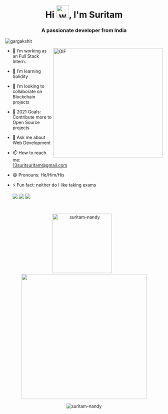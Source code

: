 <h1 align="center">Hi <img alt="wave" src="https://emojis.slackmojis.com/emojis/images/1588177020/8809/wave_hello.gif?1588177020" width="40px" />, I'm Suritam</h1>
<h3 align="center">A passionate developer from India</h3>
<p align="left"> <img src="https://komarev.com/ghpvc/?username=suritam-nandy" alt="gargakshit" /> </p>

<img align="right" height="350px" alt="GIF" src="https://api.daily.dev/devcards/4413821b0f22404c9a65b9723f160b08.png?r=70p" />

- 🔭 I’m working as an Full Stack Intern.
- 🌱 I’m learning Solidity 
- 👯 I’m looking to collaborate on Blockchain projects
- 🥅 2021 Goals: Contribute more to Open Source projects
- 💬 Ask me about Web Development
- 📫 How to reach me: 13suritsuritam@gmail.com
- 😄 Pronouns: He/Him/His
- ⚡ Fun fact: neither do I like taking exams

  [<img src="https://img.shields.io/badge/linkedin-%230077B5.svg?&style=for-the-badge&logo=linkedin&logoColor=white" />](https://linkedin.com/in/suritam-nandy-74952718b) [<img src = "https://img.shields.io/badge/instagram-%23E4405F.svg?&style=for-the-badge&logo=instagram&logoColor=white">](https://instagram.com/suritam_nandy) [<img src = "https://img.shields.io/badge/twitter-%231877F2.svg?&style=for-the-badge&logo=twitter&logoColor=white">](https://twitter.com/nandysuritam)
</br>

<!-- ### Spotify Playing 🎧

[<img align="center" src="https://now-playing-codestackr.vercel.app/api/spotify-playing" alt="codeSTACKr Spotify Playing" width="350" />](https://open.spotify.com/user/swyqyimdc12jajde4vpwd2x1b) -->

<p align='center'><img "400px" height="190px" src="https://github-readme-stats.vercel.app/api?username=suritam-nandy&count_private=true&theme=radical" alt="suritam-nandy" />&nbsp; &nbsp;<img width="400px" src="https://github-readme-stats.vercel.app/api/top-langs/?username=suritam-nandy&layout=compact&theme=radical"/></p>

<p align="center"><img align="center" src="https://github-readme-streak-stats.herokuapp.com/?user=suritam-nandy&theme=radical" alt="suritam-nandy" /></p>
